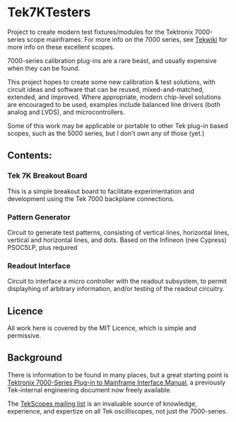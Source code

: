 # Tek7KTesters

Project to create modern test fixtures/modules for the Tektronix 7000-series scope mainframes.
For more info on the 7000 series, see [Tekwiki](https://w140.com/tekwiki/wiki/Introduction_to_the_7000-Series) for more info on these excellent scopes.

7000-series calibration plug-ins are a rare beast, and usually expensive when they can be found.

This project hopes to create some new calibration & test solutions, with circuit ideas and software that can be reused, mixed-and-matched, extended, and improved. Where appropriate, modern chip-level solutions are encouraged to be used, examples include balanced line drivers (both analog and LVDS), and microcontrollers.

Some of this work may be applicable or portable to other Tek plug-in based scopes, such as the 5000 series, but I don't own any of those (yet.)

## Contents:

### Tek 7K Breakout Board
This is a simple breakout board to facilitate experimentation and development using the Tek 7000 backplane connections.

### Pattern Generator
Circuit to generate test patterns, consisting of vertical lines, horizontal lines, vertical and horizontal lines, and dots.
Based on the Infineon (nee Cypress) PSOC5LP, plus required 

### Readout Interface
Circuit to interface a micro controller with the readout subsystem, to permit displayhing of arbitrary information, and/or testing of the readout circuitry.

## Licence
All work here is covered by the MIT Licence, which is simple and permissive.

## Background
There is information to be found in many places, but a great starting point is [Tektronix 7000-Series Plug-in to Mainframe Interface Manual](https://w140.com/tekwiki/images/7/7c/Tek_7000-series_plug-in_mainframe_interface_manual_ocr.pdf), a previously Tek-internal engineering document now freely available.

The [TekScopes mailing list](https://groups.io/g/TekScopes) is an invaluable source of knowledge, experience, and expertize on all Tek oscilliscopes, not just the 7000-series.
